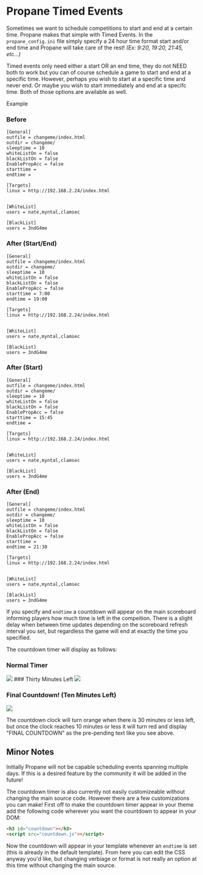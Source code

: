 # Propane Timed Events

Sometimes we want to schedule competitions to start and end at a certain time. Propane makes that simple with Timed Events. In the `propane_config.ini` file simply specify a 24 hour time format start and/or end time and Propane will take care of the rest! *(Ex: 9:20, 19:20, 21:45, etc...)*

Timed events only need either a start OR an end time, they do not NEED both to work but you can of course schedule a game to start and end at a specific time. However, perhaps you wish to start at a specific time and never end. Or maybe you wish to start immediately and end at a specifc time. Both of those options are available as well.

Example

### Before

```
[General]
outfile = changeme/index.html
outdir = changeme/
sleeptime = 10
whiteListOn = false
blackListOn = false
EnablePropAcc = false
starttime = 
endtime = 

[Targets]
linux = http://192.168.2.24/index.html


[WhiteList]
users = nate,myntal,clamsec

[BlackList]
users = 3ndG4me

```

### After (Start/End)

```
[General]
outfile = changeme/index.html
outdir = changeme/
sleeptime = 10
whiteListOn = false
blackListOn = false
EnablePropAcc = false
starttime = 7:00
endtime = 19:00

[Targets]
linux = http://192.168.2.24/index.html


[WhiteList]
users = nate,myntal,clamsec

[BlackList]
users = 3ndG4me
```


### After (Start)

```
[General]
outfile = changeme/index.html
outdir = changeme/
sleeptime = 10
whiteListOn = false
blackListOn = false
EnablePropAcc = false
starttime = 15:45
endtime = 

[Targets]
linux = http://192.168.2.24/index.html


[WhiteList]
users = nate,myntal,clamsec

[BlackList]
users = 3ndG4me
```

### After (End)

```
[General]
outfile = changeme/index.html
outdir = changeme/
sleeptime = 10
whiteListOn = false
blackListOn = false
EnablePropAcc = false
starttime = 
endtime = 21:30

[Targets]
linux = http://192.168.2.24/index.html


[WhiteList]
users = nate,myntal,clamsec

[BlackList]
users = 3ndG4me

```

If you specify and `endtime` a countdown will appear on the main scoreboard informing players how much time is left in the compeition. There is a slight delay when between time updates depending on the scoreboard refresh interval you set, but regardless the game will end at exactly the time you specified.


The countdown timer will display as follows:

### Normal Timer

<img src="https://raw.githubusercontent.com/InjectionSoftwareDevelopment/Propane/master/doc/normal_countdown.png"/>
### Thirty Minutes Left

<img src="https://raw.githubusercontent.com/InjectionSoftwareDevelopment/Propane/master/doc/orange_countdown.png"/>

### Final Countdown! (Ten Minutes Left)

<img src="https://raw.githubusercontent.com/InjectionSoftwareDevelopment/Propane/master/doc/final_countdown.png"/>


The countdown clock will turn orange when there is 30 minutes or less left, but once the clock reaches 10 minutes or less it will turn red and display "FINAL COUNTDOWN" as the pre-pending text like you see above.


## Minor Notes

Initially Propane will not be capable scheduling events spanning multiple days. If this is a desired feature by the community it will be added in the future!

The countdown timer is also currently not easily customizeable without changing the main source code. However there are a few customizations you can make! First off to make the countdown timer appear in your theme add the following code wherever you want the countdown to appear in your DOM:

```html
<h3 id="countdown"></h3>
<script src="countdown.js"></script>
```

Now the countdown will appear in your template whenever an `endtime` is set (this is already in the default template). From here you can edit the CSS anyway you'd like, but changing verbiage or format is not really an option at this time without changing the main source.